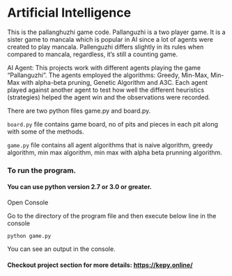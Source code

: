 
# Artificial Intelligence

This is the pallanghuzhi game code. Pallanguzhi is a two player game. It is a sister game to mancala which is popular in AI since a lot of agents were created to play mancala. Pallenguzhi differs slightly in its rules when compared to mancala, regardless, it’s still a counting game. 

AI Agent: This projects work with different agents playing the game “Pallanguzhi”. The agents employed the algorithms: Greedy, Min-Max, Min-Max with alpha-beta pruning, Genetic Algorithm and A3C. Each agent played against another agent to test how well the different heuristics (strategies) helped the agent win and the observations were recorded.

There are two python files game.py and board.py.

`board.py` file contains game board, no of pits and pieces in each pit along with some of the methods.

`game.py` file contains all agent algorithms that is naive algorithm, greedy algorithm, min max algorithm, min max with alpha beta prunning algorithm.




### To run the program.

#### You can use python version 2.7 or 3.0 or greater. 

Open Console

Go to the directory of the program file and then execute below line in the console
```
python game.py
```
You can see an output in the console.


#### Checkout project section for more details: https://kepy.online/
